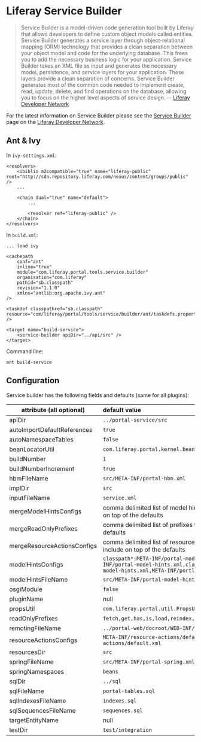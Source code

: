 # Liferay Service Builder

> Service Builder is a model-driven code generation tool built by Liferay that
> allows developers to define custom object models called entities. Service
> Builder generates a service layer through object-relational mapping (ORM)
> technology that provides a clean separation between your object model and code
> for the underlying database. This frees you to add the necessary business
> logic for your application. Service Builder takes an XML file as input and
> generates the necessary model, persistence, and service layers for your
> application. These layers provide a clean separation of concerns. Service
> Builder generates most of the common code needed to implement create, read,
> update, delete, and find operations on the database, allowing you to focus on
> the higher level aspects of service design.
> -- [Liferay Developer Network](https://dev.liferay.com/develop/tutorials/-/knowledge_base/6-2/what-is-service-builder)

For the latest information on Service Builder please see the [Service Builder](https://dev.liferay.com/develop/tutorials/-/knowledge_base/6-2/what-is-service-builder) page on the [Liferay Developer Network](https://dev.liferay.com/).

## Ant & Ivy

In `ivy-settings.xml`:

	<resolvers>
		<ibiblio m2compatible="true" name="liferay-public" root="http://cdn.repository.liferay.com/nexus/content/groups/public" />
		...

		<chain dual="true" name="default">
			...

			<resolver ref="liferay-public" />
		</chain>
	</resolvers>

In `build.xml`:

	... load ivy

	<cachepath
		conf="ant"
		inline="true"
		module="com.liferay.portal.tools.service.builder"
		organisation="com.liferay"
		pathid="sb.classpath"
		revision="1.1.0"
		xmlns="antlib:org.apache.ivy.ant"
	/>

	<taskdef classpathref="sb.classpath" resource="com/liferay/portal/tools/service/builder/ant/taskdefs.properties" />

	<target name="build-service">
		<service-builder apiDir="../api/src" />
	</target>

Command line:

	ant build-service

## Configuration

Service builder has the following fields and defaults (same for all plugins):

| attribute (all optional)    | default value                                  |
|-----------------------------|:-----------------------------------------------|
| apiDir                      | `../portal-service/src` |
| autoImportDefaultReferences | `true` |
| autoNamespaceTables         | `false` |
| beanLocatorUtil             | `com.liferay.portal.kernel.bean.PortalBeanLocatorUtil` |
| buildNumber                 | `1` |
| buildNumberIncrement        | `true` |
| hbmFileName                 | `src/META-INF/portal-hbm.xml` |
| implDir                     | `src` |
| inputFileName               | `service.xml` |
| mergeModelHintsConfigs      | comma delimited list of model hints configs to include on top of the defaults |
| mergeReadOnlyPrefixes       | comma delimited list of prefixes to include on top of the defaults |
| mergeResourceActionsConfigs | comma delimited list of resource action configs to include on top of the defaults |
| modelHintsConfigs           | `classpath*:META-INF/portal-model-hints.xml,META-INF/portal-model-hints.xml,classpath*:META-INF/ext-model-hints.xml,META-INF/portlet-model-hints.xml` |
| modelHintsFileName          | `src/META-INF/portal-model-hints.xml` |
| osgiModule                  | `false` |
| pluginName                  | null |
| propsUtil                   | `com.liferay.portal.util.PropsUtil` |
| readOnlyPrefixes            | `fetch,get,has,is,load,reindex,search` |
| remotingFileName            | `../portal-web/docroot/WEB-INF/remoting-servlet.xml` |
| resourceActionsConfigs      | `META-INF/resource-actions/default.xml,resource-actions/default.xml` |
| resourcesDir                | `src` |
| springFileName              | `src/META-INF/portal-spring.xml` |
| springNamespaces            | `beans` |
| sqlDir                      | `../sql` |
| sqlFileName                 | `portal-tables.sql` |
| sqlIndexesFileName          | `indexes.sql` |
| sqlSequencesFileName        | `sequences.sql` |
| targetEntityName            | null |
| testDir                     | `test/integration` |
